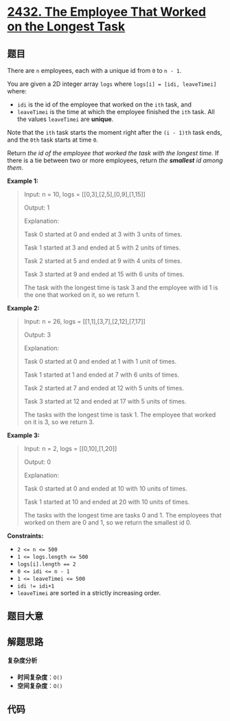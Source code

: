 # [2432. The Employee That Worked on the Longest Task](https://leetcode.com/problems/the-employee-that-worked-on-the-longest-task/)

## 题目

There are `n` employees, each with a unique id from `0` to `n - 1`.

You are given a 2D integer array `logs` where `logs[i] = [idi, leaveTimei]`
where:

- `idi` is the id of the employee that worked on the `ith` task, and
- `leaveTimei` is the time at which the employee finished the `ith` task. All the values `leaveTimei` are **unique**.

Note that the `ith` task starts the moment right after the `(i - 1)th` task
ends, and the `0th` task starts at time `0`.

Return _the id of the employee that worked the task with the longest time._ If
there is a tie between two or more employees, return _the **smallest** id
among them_.

**Example 1:**

> Input: n = 10, logs = [[0,3],[2,5],[0,9],[1,15]]
>
> Output: 1
>
> Explanation:
>
> Task 0 started at 0 and ended at 3 with 3 units of times.
>
> Task 1 started at 3 and ended at 5 with 2 units of times.
>
> Task 2 started at 5 and ended at 9 with 4 units of times.
>
> Task 3 started at 9 and ended at 15 with 6 units of times.
>
> The task with the longest time is task 3 and the employee with id 1 is the one that worked on it, so we return 1.

**Example 2:**

> Input: n = 26, logs = [[1,1],[3,7],[2,12],[7,17]]
>
> Output: 3
>
> Explanation:
>
> Task 0 started at 0 and ended at 1 with 1 unit of times.
>
> Task 1 started at 1 and ended at 7 with 6 units of times.
>
> Task 2 started at 7 and ended at 12 with 5 units of times.
>
> Task 3 started at 12 and ended at 17 with 5 units of times.
>
> The tasks with the longest time is task 1. The employee that worked on it is 3, so we return 3.

**Example 3:**

> Input: n = 2, logs = [[0,10],[1,20]]
>
> Output: 0
>
> Explanation:
>
> Task 0 started at 0 and ended at 10 with 10 units of times.
>
> Task 1 started at 10 and ended at 20 with 10 units of times.
>
> The tasks with the longest time are tasks 0 and 1. The employees that worked on them are 0 and 1, so we return the smallest id 0.

**Constraints:**

- `2 <= n <= 500`
- `1 <= logs.length <= 500`
- `logs[i].length == 2`
- `0 <= idi <= n - 1`
- `1 <= leaveTimei <= 500`
- `idi != idi+1`
- `leaveTimei` are sorted in a strictly increasing order.

## 题目大意

## 解题思路

#### 复杂度分析

- **时间复杂度**：`O()`
- **空间复杂度**：`O()`

## 代码

```javascript

```
